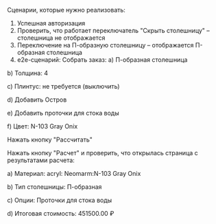 Сценарии, которые нужно реализовать:

1. Успешная авторизация
2. Проверить, что работает переключатель "Скрыть столешницу" – столешница не отображается
3. Переключение на П-образную столешницу – отображается П-образная столешница
4. e2e-сценарий:
Собрать заказ:
a) П-образная столешница

b) Толщина: 4

c) Плинтус: не требуется (выключить)

d) Добавить Остров

e) Добавить проточки для стока воды

f) Цвет: N-103 Gray Onix


Нажать кнопку "Рассчитать"

Нажать кнопку "Расчет" и проверить, что открылась страница с результатами расчета:

a) Материал: acryl: Neomarm:N-103 Gray Onix

b) Тип столешницы: П-образная

c) Опции: Проточки для стока воды

d) Итоговая стоимость: 451500.00 ₽
